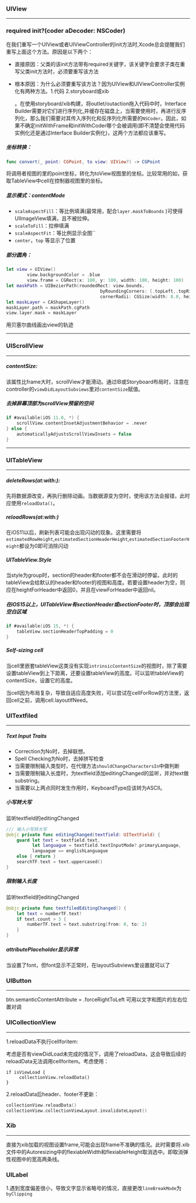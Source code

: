 ### UIView

---

### required init?(coder aDecoder: NSCoder)

在我们重写一个UIView或者UIViewController的init方法时,Xcode总会提醒我们重写上面这个方法。原因是以下两个：

- 直接原因：父类的该init方法带有required关键字，该关键字会要求子类在重写父类init方法时，必须要重写该方法

- 根本原因：为什么必须要重写该方法？因为UIView和UIViewController实例化有两种方法。1.代码 2.storyboard或xib

  。在使用storyboard/xib构建，将outlet/outaction拖入代码中时，Interface Builder需要对它们进行序列化,并缓存在磁盘上，当需要使用时，再进行反序列化，那么我们需要对其传入序列化和反序列化所需要的`NSCoder`。因此，如果不确定initWithFrame和initWithCoder哪个会被调用(即不清楚会使用代码实例化还是通过Interface Builder实例化)，这两个方法都应该重写。



##### 坐标转换：

```swift
func convert(_ point: CGPoint, to view: UIView?) -> CGPoint
```

将调用者视图的里的point坐标，转化为toView视图里的坐标。比较常用的如，获取TableView中cell在控制器视图里的坐标。

##### 显示模式：contentMode

- `scaleAspectFill`：等比例填满(最常用，配合`layer.maskToBounds` )可使得UIImageView填满，且不被拉伸。
- `scaleToFill`：拉伸填满
- `scaleAspectFit`：等比例显示全图``
- `center`，`top` 等显示了位置

##### 部分圆角：

```swift
let view = UIView()
        view.backgroundColor = .blue
        view.frame = CGRect(x: 100, y: 100, width: 100, height: 100)
let maskPath = UIBezierPath(roundedRect: view.bounds,
                                    byRoundingCorners: [.topLeft,.topRight],
                                    cornerRadii: CGSize(width: 8.0, height: 0.0))
let maskLayer = CAShapeLayer()
maskLayer.path = maskPath.cgPath        
view.layer.mask = maskLayer
```

用贝塞尔曲线画出view的轨迹

---



### UIScrollView

---

##### contentSize:

该属性比frame大时，scrollView才能滑动。通过IB或Storyboard布局时，注意在controller的`viewDidLayoutSubviews`里对`contentSize`赋值。



##### 去掉屏幕顶部为scrollView预留的空间

```swift
if #available(iOS 11.0, *) {
    scrollView.contentInsetAdjustmentBehavior = .never
} else {
    automaticallyAdjustsScrollViewInsets = false
}
```



---

### UITableView

---

##### deleteRows(at:with:):

先将数据源改变，再执行删除动画。当数据源变为空时，使用该方法会报错，此时应使用`reloadData()`。

##### reloadRows(at:with:)

在iOS11以后，刷新列表可能会出现闪动的现象。这里需要将`estimatedRowHeight`,`estimatedSectionHeaderHeight`,`estimatedSectionFooterHeight`都设为0即可消除闪动

##### UITableView.Style

当style为group时，section的header和footer都不会在滑动时停留。此时的tableView会给默认的header和footer的视图和高度。若要设置header为空，则应在heightForHeader中返回0，并且在viewForHeader中返回nil。  

##### 在iOS15以上，UITableView有sectionHeader或sectionFooter时，顶部会出现空白区域

```swift
if #available(iOS 15, *) {
    tableView.sectionHeaderTopPadding = 0
}
```





##### Self-sizing cell

当cell里嵌套tableView这类没有实现`intrinsicContentSize`的视图时，除了需要设置tableView到上下距离，还要设置tableView的高度。可以监听tableView的contentSize，设置它的高度。

当cell因为布局复杂，导致自适应高度失败，可以尝试在cellForRow的方法里，返回cell之前，调用cell.layoutIfNeed。

### UITextfiled

---

##### Text Input Traits

- Correction为No时，去掉联想。
- Spell Checking为No时，去掉拼写检查
- 当需要限制输入类型时，在代理方法`shouldChangeCharactersIn`中做判断
- 当需要限制输入长度时，为textfield添加editingChanged的监听，并对text做substring。
- 当需要以上两点同时发生作用时，KeyboardType应该转为ASCII。

##### 小写转大写

监听textfield的editingChanged

```swift
/// 输入小写转大写
@objc private func editingChanged(textfield: UITextField) {
    guard let text = textfield.text,
          let languague = textfield.textInputMode?.primaryLanguage,
          languague == englishLanguague
    else { return }
    searchTF.text = text.uppercased()
}
```

##### 限制输入长度

监听textfield的editingChanged

```swift
@objc private func textfiledEditingChanged() {
    let text = numberTF.text!
    if text.count > 3 {
        numberTF.text = text.substring(from: 0, to: 2)
    }
}
```

##### attributePlaceholder显示异常

当设置了font，但font显示不正常时，在layoutSubviews里设置就可以了



### UIButton

---

btn.semanticContentAttribute = .forceRightToLeft  可用以文字和图片的左右位置对调



### UICollectionView

---

1.reloadData不执行cellforitem: 

考虑是否有viewDidLoad未完成的情况下，调用了reloadData，这会导致后续的reloadData无法调用cellforitem。考虑使用：

```
if isViewLoad {
	 collectionView.reloadData()
}
```

2.reloadData后header、footer不更新：

```swift
collectionView.reloadData()
collectionView.collectionViewLayout.invalidateLayout()
```



### Xib

---

直接为xib加载的视图设置frame,可能会出现frame不准确的情况。此时需要将.xib文件中的Autoresizing中的flexiableWidth和flexiableHeight取消选中。即取消弹性视图中的宽高两条线。



### UILabel

1.遇到宽度偏差很小，导致文字显示省略号的情况，直接更改`lineBreakMode`为`byClipping`
